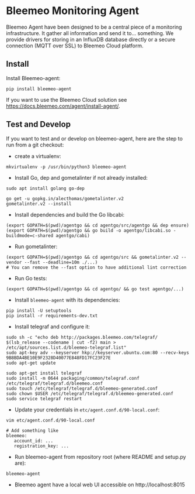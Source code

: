 # Bleemeo Monitoring Agent


Bleemeo Agent have been designed to be a central piece of
a monitoring infrastructure. It gather all information and
send it to... something. We provide drivers for storing in
an InfluxDB database directly or a secure connection (MQTT over SSL) to
Bleemeo Cloud platform.


## Install


Install Bleemeo-agent:
```
pip install bleemeo-agent
```

If you want to use the Bleemeo Cloud solution see https://docs.bleemeo.com/agent/install-agent/.

## Test and Develop


If you want to test and or develop on bleemeo-agent, here are the step to run from a git checkout:

* create a virtualenv:
```
mkvirtualenv -p /usr/bin/python3 bleemeo-agent
```

* Install Go, dep and gometalinter if not already installed:
```
sudo apt install golang go-dep

go get -u gopkg.in/alecthomas/gometalinter.v2
gometalinter.v2 --install
```

* Install dependencies and build the Go libcabi:
```
(export GOPATH=$(pwd)/agentgo && cd agentgo/src/agentgo && dep ensure)
(export GOPATH=$(pwd)/agentgo && go build -o agentgo/libcabi.so -buildmode=c-shared agentgo/cabi)
```

* Run gometalinter:
```
(export GOPATH=$(pwd)/agentgo && cd agentgo/src && gometalinter.v2 --vendor --fast --deadline=10m ./...)
# You can remove the --fast option to have additional lint correction
```

* Run Go tests:
```
(export GOPATH=$(pwd)/agentgo && cd agentgo/ && go test agentgo/...)
```


* Install `bleemeo-agent` with its dependencies:
```
pip install -U setuptools
pip install -r requirements-dev.txt
```

* Install telegraf and configure it:
```
sudo sh -c "echo deb http://packages.bleemeo.com/telegraf/ $(lsb_release --codename | cut -f2) main > /etc/apt/sources.list.d/bleemeo-telegraf.list"
sudo apt-key adv --keyserver hkp://keyserver.ubuntu.com:80 --recv-keys 9B8BDA4BE10E9F2328D40077E848FD17FC23F27E
sudo apt-get update

sudo apt-get install telegraf
sudo install -m 0644 packaging/common/telegraf.conf /etc/telegraf/telegraf.d/bleemeo.conf
sudo touch /etc/telegraf/telegraf.d/bleemeo-generated.conf
sudo chown $USER /etc/telegraf/telegraf.d/bleemeo-generated.conf
sudo service telegraf restart
```

* Update your credentials in `etc/agent.conf.d/90-local.conf`:
```
vim etc/agent.conf.d/90-local.conf

# Add something like
bleemeo:
   account_id: ...
   registration_key: ...
```

* Run bleemeo-agent from repository root (where README and setup.py are):
```
bleemeo-agent
```

* Bleemeo agent have a local web UI accessible on http://localhost:8015

